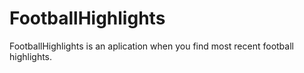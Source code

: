 # FootballHighlights
FootballHighlights is an aplication when you find most recent football highlights.

